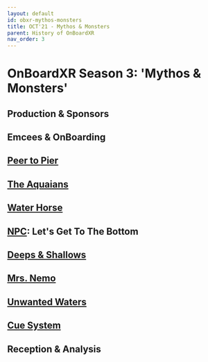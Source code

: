 ```yaml
---
layout: default
id: obxr-mythos-monsters
title: OCT'21 - Mythos & Monsters
parent: History of OnBoardXR
nav_order: 3
---
```


# OnBoardXR Season 3: 'Mythos & Monsters'

## Production & Sponsors

## Emcees & OnBoarding

## [Peer to Pier](./ob3-dramaturgy.md)

## [The Aquaians](./rebecca-evans.md) 

## [Water Horse](./koryn-wicks)

## [NPC](./non-player-character.md): Let's Get To The Bottom

## [Deeps & Shallows](./naomi-smyth.md)

## [Mrs. Nemo](./mrs-nemo.md)

## [Unwanted Waters](./unwired-dance.md)

## [Cue System](./glossary-cue-system.md)

## Reception & Analysis

